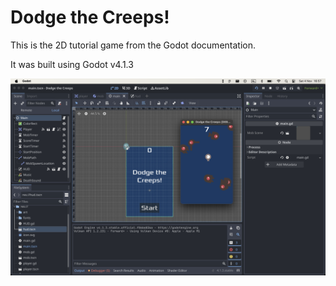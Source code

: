 # Dodge the Creeps!

This is the 2D tutorial game from the Godot documentation.

It was built using Godot v4.1.3

![A screenshot of the game](./screenshot.png)
